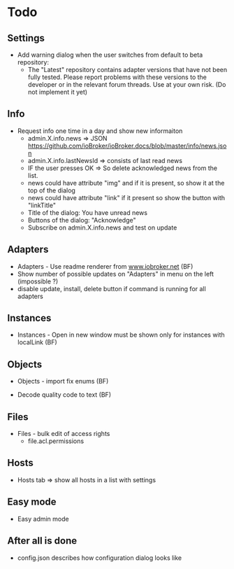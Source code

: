 # Todo

## Settings
- Add warning dialog when the user switches from default to beta repository:
  - The "Latest" repository contains adapter versions that have not been fully tested. Please report problems with these versions to the developer or in the relevant forum threads. Use at your own risk. (Do not implement it yet)

## Info
- Request info one time in a day and show new informaiton
  - admin.X.info.news => JSON https://github.com/ioBroker/ioBroker.docs/blob/master/info/news.json
  - admin.X.info.lastNewsId => consists of last read news
  - IF the user presses OK => So delete acknowledged news from the list.
  - news could have attribute "img" and if it is present, so show it at the top of the dialog
  - news could have attribute "link" if it present so show the button with "linkTitle"
  - Title of the dialog: You have unread news
  - Buttons of the dialog: "Acknowledge"
  - Subscribe on admin.X.info.news and test on update

## Adapters
- Adapters - Use readme renderer from www.iobroker.net (BF)
- Show number of possible updates on "Adapters" in menu on the left (impossible ?)
- disable update, install, delete button if command is running for all adapters

## Instances  
- Instances - Open in new window must be shown only for instances with localLink (BF)
<!-- - compactGroup => 
  - rows -->
<!-- - Filter does not work (e.g. email)   -->

## Objects
- Objects - import fix enums (BF)
<!-- - Hide ACL for non experts -->
<!-- - Move Trash aligned with states for objects -->
- Decode quality code to text (BF)
<!-- - Add tooltip for ACL with full descripton: 
  - Owner: Admin, 
  - Group: Administrator
  - Owner can write object, 0x200  // green
  - Owner can read object, 0x400,
  - Group can write, Group can read, Everyone can read
  - Owner can write state // blue -->
<!-- - By bulc ACL edit, collect different options, show them with intermediate or --different-- and by apply do not change intermediate do different attributes if not set.   -->
<!-- - Replace all this.props.t() with this.texts.my_text... for often translations -->
  <!-- - For select category too -->


## Files
- Files - bulk edit of access rights
  - file.acl.permissions
## Hosts  
- Hosts tab => show all hosts in a list with settings

## Easy mode
- Easy admin mode

## After all is done
- config.json describes how configuration dialog looks like
